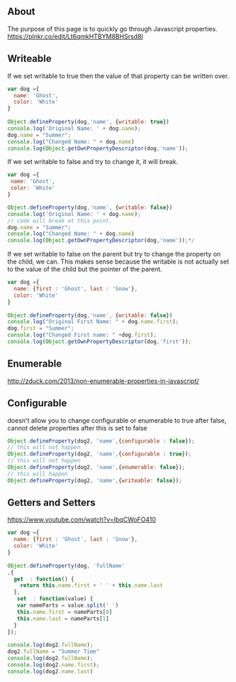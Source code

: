 
## About

The purpose of this page is to quickly go through Javascript properties.
https://plnkr.co/edit/Lt6qmkHTBYM8BHSrsd8I

## Writeable

If we set writable to true then the value of that property can be written over.

```javascript
var dog ={
  name: 'Ghost',
  color: 'White'
}
 
Object.defineProperty(dog,'name', {writable: true})
console.log('Original Name: ' + dog.name);
dog.name = "Summer";
console.log("Changed Name: " + dog.name)
console.log(Object.getOwnPropertyDescriptor(dog,'name'));
```
If we set writable to false and try to change it, it will break.
 ```javascript
var dog ={
  name: 'Ghost',
  color: 'White'
}
 
Object.defineProperty(dog,'name', {writable: false})
console.log('Original Name: ' + dog.name);
// code will break at this point.
dog.name = "Summer";
console.log("Changed Name: " + dog.name)
console.log(Object.getOwnPropertyDescriptor(dog,'name'));*/
```
If we set writable to false on the parent but try to change the property on the child, we can. 
This makes sense because the writable is not actually set to the value of the child but the pointer of the parent.
```javascript
var dog ={
  name: {first : 'Ghost', last : 'Snow'},
  color: 'White'
}
 
Object.defineProperty(dog,'name', {writable: false})
console.log("Original First Name: " + dog.name.first);
dog.first = "Summer";
console.log("Changed First name: " +dog.first);
console.log(Object.getOwnPropertyDescriptor(dog,'first'));
```

## Enumerable
http://zduck.com/2013/non-enumerable-properties-in-javascript/

## Configurable
doesn't allow you to change configurable or enumerable to true after false, cannot delete properties after this is set to false

```javascript
Object.defineProperty(dog2, 'name',{configurable : false});
// this will not happen
Object.defineProperty(dog2, 'name',{configurable : true});
// this will not happen
Object.defineProperty(dog2, 'name',{enumerable: false});
// this will happen
Object.defineProperty(dog2, 'name',{writeable: false});
```

## Getters and Setters
https://www.youtube.com/watch?v=IbqCWoFO410

```javascript
var dog ={
  name: {first : 'Ghost', last : 'Snow'},
  color: 'White'
}
 
Object.defineProperty(dog, 'fullName'
,{
  get  : function() {
    return this.name.first + ' ' + this.name.last
  },
   set  : function(value) {
   var nameParts = value.split(' ')
   this.name.first = nameParts[0]
   this.name.last = nameParts[1]
  }
});
 
console.log(dog2.fullName);
dog2.fullName = "Summer Time"
console.log(dog2.fullName);
console.log(dog2.name.first);
console.log(dog2.name.last)
```
